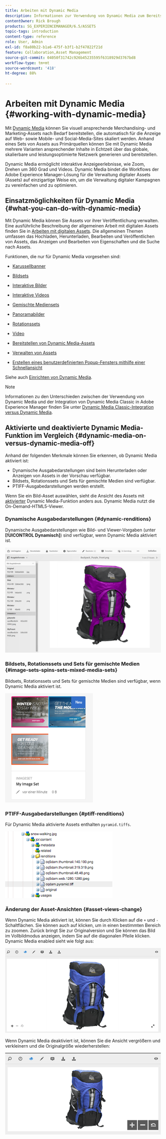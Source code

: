 ```yaml
---
title: Arbeiten mit Dynamic Media
description: Informationen zur Verwendung von Dynamic Media zum Bereitstellen von Assets für den Gebrauch in Web, Mobile und Social Media
contentOwner: Rick Brough
products: SG_EXPERIENCEMANAGER/6.5/ASSETS
topic-tags: introduction
content-type: reference
role: User, Admin
exl-id: f8a80b22-b1a6-475f-b3f1-b2f47822f21d
feature: Collaboration,Asset Management
source-git-commit: 04050f31742c926b45235595f6318929d3767bd8
workflow-type: tm+mt
source-wordcount: '418'
ht-degree: 88%

---
```


# Arbeiten mit Dynamic Media {#working-with-dynamic-media}

Mit [Dynamic Media](https://business.adobe.com/de/products/experience-manager/assets/dynamic-media.html) können Sie visuell ansprechende Merchandising- und Marketing-Assets nach Bedarf bereitstellen, die automatisch für die Anzeige auf Web- sowie Mobile- und Social-Media-Sites skaliert werden. Anhand eines Sets von Assets aus Primärquellen können Sie mit Dynamic Media mehrere Varianten ansprechender Inhalte in Echtzeit über das globale, skalierbare und leistungsoptimierte Netzwerk generieren und bereitstellen.

Dynamic Media ermöglicht interaktive Anzeigeerlebnisse, wie Zoom, Drehen um 360 Grad und Videos. Dynamic Media bindet die Workflows der Adobe Experience Manager-Lösung für die Verwaltung digitaler Assets (Assets) auf einzigartige Weise ein, um die Verwaltung digitaler Kampagnen zu vereinfachen und zu optimieren.

<!-- >ARTICLE IS MISSING. GIVES 404 [!NOTE]
>
>A Community article is available on [Working with Adobe Experience Manager and Dynamic Media](https://helpx.adobe.com/experience-manager/using/aem_dynamic_media.html). -->

## Einsatzmöglichkeiten für Dynamic Media {#what-you-can-do-with-dynamic-media}

Mit Dynamic Media können Sie Assets vor ihrer Veröffentlichung verwalten. Eine ausführliche Beschreibung der allgemeinen Arbeit mit digitalen Assets finden Sie in [Arbeiten mit digitalen Assets](manage-assets.md). Die allgemeinen Themen umfassen das Hochladen, Herunterladen, Bearbeiten und Veröffentlichen von Assets, das Anzeigen und Bearbeiten von Eigenschaften und die Suche nach Assets.

Funktionen, die nur für Dynamic Media vorgesehen sind:

* [Karussellbanner](carousel-banners.md)
* [Bildsets](image-sets.md)
* [Interaktive Bilder](interactive-images.md)
* [Interaktive Videos](interactive-videos.md)
* [Gemischte Mediensets](mixed-media-sets.md)
* [Panoramabilder](panoramic-images.md)

* [Rotationssets](spin-sets.md)
* [Video ](video.md)
* [Bereitstellen von Dynamic Media-Assets](delivering-dynamic-media-assets.md)
* [Verwalten von Assets](managing-assets.md)
* [Erstellen eines benutzerdefinierten Popup-Fensters mithilfe einer Schnellansicht](custom-pop-ups.md)

Siehe auch [Einrichten von Dynamic Media](administering-dynamic-media.md).

>[!NOTE]
>
>Informationen zu den Unterschieden zwischen der Verwendung von Dynamic Media und der Integration von Dynamic Media Classic in Adobe Experience Manager finden Sie unter [Dynamic Media Classic-Integration versus Dynamic Media](/help/sites-administering/scene7.md#aem-scene-integration-versus-dynamic-media).

## Aktivierte und deaktivierte Dynamic Media-Funktion im Vergleich {#dynamic-media-on-versus-dynamic-media-off}

Anhand der folgenden Merkmale können Sie erkennen, ob Dynamic Media aktiviert ist:

* Dynamische Ausgabedarstellungen sind beim Herunterladen oder Anzeigen von Assets in der Vorschau verfügbar.
* Bildsets, Rotationssets und Sets für gemischte Medien sind verfügbar.
* PTIFF-Ausgabedarstellungen werden erstellt.

Wenn Sie ein Bild-Asset auswählen, sieht die Ansicht des Assets mit [aktivierter](config-dynamic.md#enabling-dynamic-media) Dynamic Media-Funktion anders aus. Dynamic Media nutzt die On-Demand-HTML5-Viewer.

### Dynamische Ausgabedarstellungen {#dynamic-renditions}

Dynamische Ausgabedarstellungen wie Bild- und Viewer-Vorgaben (unter **[!UICONTROL Dynamisch]**) sind verfügbar, wenn Dynamic Media aktiviert ist.

![chlimage_1-358](assets/chlimage_1-358.png)

### Bildsets, Rotationssets und Sets für gemischte Medien {#image-sets-spins-sets-mixed-media-sets}

Bildsets, Rotationssets und Sets für gemischte Medien sind verfügbar, wenn Dynamic Media aktiviert ist.

![chlimage_1-359](assets/chlimage_1-359.png)

### PTIFF-Ausgabedarstellungen {#ptiff-renditions}

Für Dynamic Media aktivierte Assets enthalten `pyramid.tiffs`.

![chlimage_1-360](assets/chlimage_1-360.png)

### Änderung der Asset-Ansichten {#asset-views-change}

Wenn Dynamic Media aktiviert ist, können Sie durch Klicken auf die `+` und `-` Schaltflächen. Sie können auch auf klicken, um in einen bestimmten Bereich zu zoomen. Zurück bringt Sie zur Originalversion und Sie können das Bild im Vollbildmodus anzeigen, indem Sie auf die diagonalen Pfeile klicken. Dynamic Media enabled sieht wie folgt aus:

![chlimage_1-361](assets/chlimage_1-361.png)

Wenn Dynamic Media deaktiviert ist, können Sie die Ansicht vergrößern und verkleinern und die Originalgröße wiederherstellen:

![chlimage_1-362](assets/chlimage_1-362.png)
